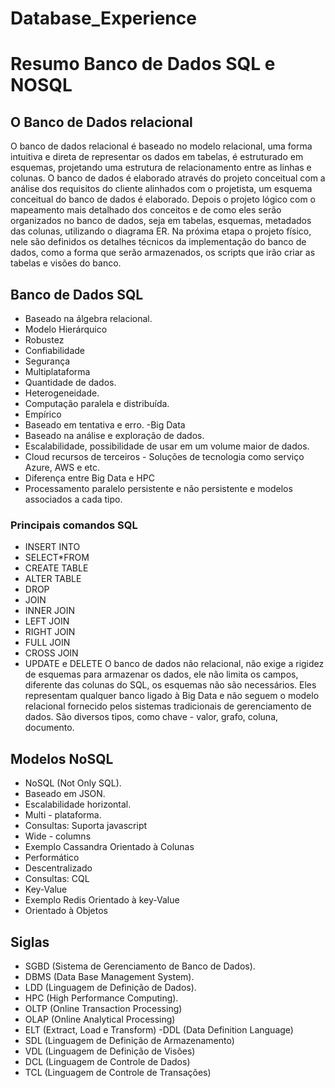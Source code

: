 # Database_Experience
# Resumo Banco de Dados SQL e NOSQL
## O Banco de Dados relacional
O banco de dados relacional é baseado no modelo relacional, uma forma intuitiva e direta de representar os dados em tabelas, é estruturado em esquemas, projetando uma estrutura de relacionamento entre as linhas e colunas.
O banco de dados é elaborado através do projeto conceitual com a análise dos requisitos do cliente alinhados com o projetista, um esquema conceitual do banco de dados é elaborado.
Depois o projeto lógico com o mapeamento mais detalhado dos conceitos e de como eles serão organizados no banco de dados, seja em tabelas, esquemas, metadados das colunas, utilizando o diagrama ER.
Na próxima etapa o projeto físico, nele são definidos os detalhes técnicos da implementação do banco de dados, como a forma que serão armazenados, os scripts que irão criar as tabelas e visões do banco.
## Banco de Dados SQL
- Baseado na álgebra relacional.
- Modelo Hierárquico
- Robustez
- Confiabilidade
- Segurança
- Multiplataforma
- Quantidade de dados.
- Heterogeneidade.
- Computação paralela e distribuída.
- Empírico
- Baseado em tentativa e erro.
-Big Data
- Baseado na análise e exploração de dados.
- Escalabilidade, possibilidade de usar em um volume maior de dados.
- Cloud recursos de terceiros - Soluções de tecnologia como serviço Azure, AWS e etc.
- Diferença entre Big Data e HPC
- Processamento paralelo persistente e não persistente e modelos associados a cada tipo.
### Principais comandos SQL
- INSERT INTO
- SELECT*FROM
- CREATE TABLE
- ALTER TABLE
- DROP
- JOIN
- INNER JOIN
- LEFT JOIN
- RIGHT JOIN
- FULL JOIN
- CROSS JOIN
- UPDATE e DELETE
O banco de dados não relacional, não exige a rigidez de esquemas para armazenar os dados, ele não limita os campos, diferente das colunas do SQL, os esquemas não são necessários. Eles representam qualquer banco ligado à Big Data e não seguem o modelo relacional fornecido pelos sistemas tradicionais de gerenciamento de dados. São diversos tipos, como chave - valor, grafo, coluna, documento.
## Modelos NoSQL
- NoSQL (Not Only SQL).
- Baseado em JSON.
- Escalabilidade horizontal.
- Multi - plataforma.
- Consultas: Suporta javascript
- Wide - columns
- Exemplo Cassandra Orientado à Colunas
- Performático
- Descentralizado
- Consultas: CQL
- Key-Value
- Exemplo Redis Orientado à key-Value
- Orientado à Objetos
## Siglas
- SGBD (Sistema de Gerenciamento de Banco de Dados).
- DBMS (Data Base Management System).
- LDD (Linguagem de Definição de Dados).
- HPC (High Performance Computing).
- OLTP (Online Transaction Processing)
- OLAP (Online Analytical Processing)
- ELT (Extract, Load e Transform)
-DDL (Data Definition Language)
- SDL (Linguagem de Definição de Armazenamento)
- VDL (Linguagem de Definição de Visões)
- DCL (Linguagem de Controle de Dados)
- TCL (Linguagem de Controle de Transações)
